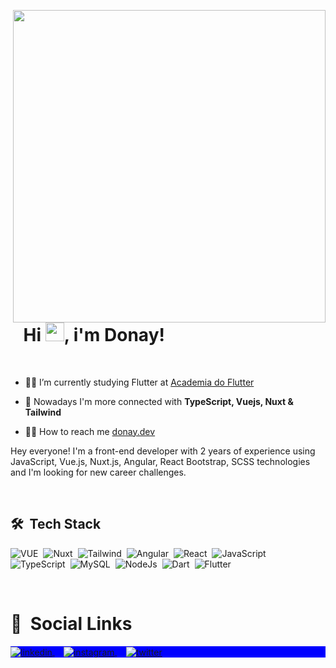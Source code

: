 <img align="right" height="500em" src="https://raw.githubusercontent.com/gist/lucasdonay/7329d013c542214a6a4eb148dbf08464/raw/55ec5796137d29980d23b3648b565a891ef52917/githubcardfinal2.svg"><h1 align="left">⠀Hi <img src="https://media.giphy.com/media/hvRJCLFzcasrR4ia7z/giphy.gif" width="30px">, i'm Donay!</h1>
<br>


- 👨‍🎓   I’m currently studying Flutter at [Academia do Flutter](https://novo.academiadoflutter.com.br/)

- 🚀  Nowadays I'm more connected with **TypeScript, Vuejs, Nuxt & Tailwind**

- 👨‍💻  How to reach me  [donay.dev](https://donay.dev)

 Hey everyone! I'm a front-end developer with 2 years of experience using JavaScript, Vue.js, Nuxt.js, Angular, React Bootstrap, SCSS technologies and I'm looking for new career challenges.

<br>

## 🛠 &nbsp;Tech Stack

![VUE](https://img.shields.io/badge/-VueJs-05122A?style=flat&logo=vue.js)&nbsp;
![Nuxt](https://img.shields.io/badge/-NuxtJs-05122A?style=flat&logo=nuxt.js)&nbsp;
![Tailwind](https://img.shields.io/badge/-TailwindCss-05122A?style=flat&logo=Tailwind%20CSS)&nbsp;
![Angular](https://img.shields.io/badge/-Angular-05122A?style=flat&logo=angular)&nbsp;
![React](https://img.shields.io/badge/-React-05122A?style=flat&logo=react)&nbsp;
![JavaScript](https://img.shields.io/badge/-JavaScript-05122A?style=flat&logo=javascript)&nbsp;
![TypeScript](https://img.shields.io/badge/-TypeScript-05122A?style=flat&logo=typescript)&nbsp;
![MySQL](https://img.shields.io/badge/-MySQL-05122A?style=flat&logo=mysql)&nbsp;
![NodeJs](https://img.shields.io/badge/-NodeJs-05122A?style=flat&logo=node.js)&nbsp;
![Dart](https://img.shields.io/badge/-Dart-05122A?style=flat&logo=dart)&nbsp;
![Flutter](https://img.shields.io/badge/-Flutter-05122A?style=flat&logo=flutter)&nbsp;




<br>

<h1 align="left"> 📡 &nbsp;Social Links</h1>
<p align="left" style="background:blue">  
<a href="https://www.linkedin.com/in/lucasdonay/" target="_blank">
  <img align="center" src="https://img.shields.io/badge/-lucasdonay-05122A?style=flat&logo=linkedin" alt="linkedin"/>
</a>  ⠀
    <a href="https://instagram.com/donays" target="_blank">
 <img align="center" src="https://img.shields.io/badge/-donays-05122A?style=flat&logo=instagram" alt="instagram"/>
</a>  
  ⠀
  <a href="https://twitter.com/donaycodes" target="_blank">
  <img align="center" src="https://img.shields.io/badge/-donaycodes-05122A?style=flat&logo=twitter" alt="twitter"/>
</a>
  
</p>
